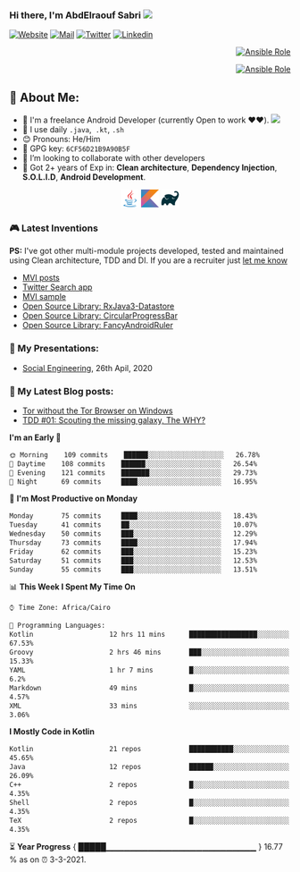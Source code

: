 ### Hi there, I'm AbdElraouf Sabri <img src="https://media.giphy.com/media/hvRJCLFzcasrR4ia7z/giphy.gif" width="25px">
[![Website](https://img.shields.io/badge/-Portfolio-black?style=for-the-badge&logo=google-chrome&logoColor=white)](https://www.abd3lraouf.tech/portfolio/)
[![Mail](https://img.shields.io/badge/-Say%20Hi!-black?style=for-the-badge&logo=gmail)](mailto:abdelraoufsabri@gmail.com)
[![Twitter](https://img.shields.io/badge/-Twitter-black?style=for-the-badge&logo=twitter)](https://twitter.com/abd3lraouf)
[![Linkedin](https://img.shields.io/badge/-LinkedIn-black?style=for-the-badge&logo=Linkedin)](https://www.linkedin.com/in/abdelraouf-sabri/)
<p align='right'>
      <a href="https://github.com/AbdElraoufSabri/AbdElraoufSabri/releases/latest/download/AbdElraouf.Sabri.resume.pdf">
            <img alt="Ansible Role" src="https://img.shields.io/static/v1?color=red&label=Resume&logo=adobe&logoColor=white&style=for-the-badge&message=Download">
      </a>
</p>
<p align='right'>
      <a href="https://github.com/AbdElraoufSabri">
            <img alt="Ansible Role" src="https://komarev.com/ghpvc/?username=AbdElraoufSabri&label=PROFILE+VIEWS&color=red&style=flat-square">
      </a>
</p>

## 🤵 About Me:
- 🏦 I'm a freelance Android Developer (currently Open to work ❤️❤️).
      <img src="https://media.giphy.com/media/WUlplcMpOCEmTGBtBW/giphy.gif" width="30">
- 🤔 I use daily `.java`,` .kt`, `.sh`
- 😊 Pronouns: He/Him
- 🔑 GPG key: `6CF56D21B9A90B5F`
- 👯 I’m looking to collaborate with other developers
- 💬 Got 2+ years of Exp in: **Clean architecture**, **Dependency Injection**, **S.O.L.I.D**, **Android Development**.

<p align="center">
<img src="https://raw.githubusercontent.com/devicons/devicon/master/icons/java/java-original.svg" alt="java" width="32" height="32"/> 
<img src="https://raw.githubusercontent.com/devicons/devicon/master/icons/kotlin/kotlin-original.svg" alt="kotlin" width="32" height="32"/> 
<img src="https://raw.githubusercontent.com/devicons/devicon/master/icons/gradle/gradle-plain.svg" alt="gradle" width="32" height="32"/> 
</p>

### 🎮 Latest Inventions
**PS:** I've got other multi-module projects developed, tested and maintained using Clean architecture, TDD and DI. If you are a recruiter just [let me know](mailto:abdelraoufsabri@gmail.com)

- [MVI posts](https://github.com/AbdElraoufSabri/MVIPosts)
- [Twitter Search app](https://github.com/AbdElraoufSabri/WeeTwit)
- [MVI sample](https://github.com/AbdElraoufSabri/mviSample)
- [Open Source Library: RxJava3-Datastore](https://github.com/AbdElraoufSabri/DatastoreWithRxJava3)
- [Open Source Library: CircularProgressBar](https://github.com/AbdElraoufSabri/CircularProgressBar)
- [Open Source Library: FancyAndroidRuler](https://github.com/AbdElraoufSabri/FancyAndroidRuler)

### 📕 My Presentations:

- [Social Engineering](https://abdelraoufsabri.github.io/Presentation), 26th Apil, 2020

### 📕 My Latest Blog posts:
<!-- BLOG-POST-LIST:START -->
- [Tor without the Tor Browser on Windows](https://abd3lraouf.tech/tor-without-the-tor-browser-on-windows/)
- [TDD #01: Scouting the missing galaxy, The WHY?](https://abd3lraouf.tech/tdd-01-scouting-the-missing-galaxy/)
<!-- BLOG-POST-LIST:END -->

<!--START_SECTION:waka-->
**I'm an Early 🐤** 

```text
🌞 Morning    109 commits    ██████░░░░░░░░░░░░░░░░░░░   26.78% 
🌆 Daytime    108 commits    ██████░░░░░░░░░░░░░░░░░░░   26.54% 
🌃 Evening    121 commits    ███████░░░░░░░░░░░░░░░░░░   29.73% 
🌙 Night      69 commits     ████░░░░░░░░░░░░░░░░░░░░░   16.95%

```
📅 **I'm Most Productive on Monday** 

```text
Monday       75 commits     ████░░░░░░░░░░░░░░░░░░░░░   18.43% 
Tuesday      41 commits     ██░░░░░░░░░░░░░░░░░░░░░░░   10.07% 
Wednesday    50 commits     ███░░░░░░░░░░░░░░░░░░░░░░   12.29% 
Thursday     73 commits     ████░░░░░░░░░░░░░░░░░░░░░   17.94% 
Friday       62 commits     ███░░░░░░░░░░░░░░░░░░░░░░   15.23% 
Saturday     51 commits     ███░░░░░░░░░░░░░░░░░░░░░░   12.53% 
Sunday       55 commits     ███░░░░░░░░░░░░░░░░░░░░░░   13.51%

```


📊 **This Week I Spent My Time On** 

```text
⌚︎ Time Zone: Africa/Cairo

💬 Programming Languages: 
Kotlin                   12 hrs 11 mins      █████████████████░░░░░░░░   67.53% 
Groovy                   2 hrs 46 mins       ███░░░░░░░░░░░░░░░░░░░░░░   15.33% 
YAML                     1 hr 7 mins         █░░░░░░░░░░░░░░░░░░░░░░░░   6.2% 
Markdown                 49 mins             █░░░░░░░░░░░░░░░░░░░░░░░░   4.57% 
XML                      33 mins             ░░░░░░░░░░░░░░░░░░░░░░░░░   3.06%

```

**I Mostly Code in Kotlin** 

```text
Kotlin                   21 repos            ███████████░░░░░░░░░░░░░░   45.65% 
Java                     12 repos            ██████░░░░░░░░░░░░░░░░░░░   26.09% 
C++                      2 repos             █░░░░░░░░░░░░░░░░░░░░░░░░   4.35% 
Shell                    2 repos             █░░░░░░░░░░░░░░░░░░░░░░░░   4.35% 
TeX                      2 repos             █░░░░░░░░░░░░░░░░░░░░░░░░   4.35%

```



<!--END_SECTION:waka-->

⏳ **Year Progress** { █████▁▁▁▁▁▁▁▁▁▁▁▁▁▁▁▁▁▁▁▁▁▁▁▁▁ } 16.77 % as on ⏰ 3-3-2021.


